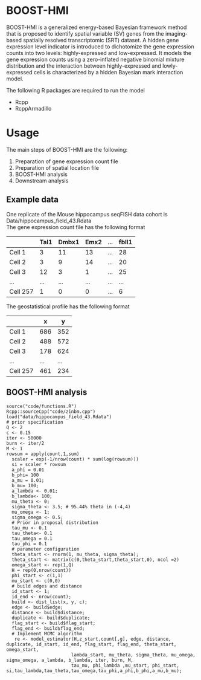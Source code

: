 # BOOST-HMI

BOOST-HMI is a generalized energy-based Bayesian framework method that is proposed to identify spatial variable (SV) genes from the imaging-based spatially resolved transcriptomic (SRT) dataset. A hidden gene expression level indicator is introduced to dichotomize the gene expression counts into two levels: highly-expressed and low-expressed. It models the gene expression counts using a zero-inflated negative binomial mixture distribution and the interaction between highly-expressed and lowly-expressed cells is characterized by a hidden Bayesian mark interaction model. 

The following R packages are required to run the model <br/>
+ Rcpp
+ RcppArmadillo

# Usage

The main steps of BOOST-HMI are the following:

1. Preparation of gene expression count file <br/>
2. Preparation of spatial location file <br/>
3. BOOST-HMI analysis <br/>
4. Downstream analysis <br/>

## Example data

One replicate of the Mouse hippocampus seqFISH data cohort is Data/hippocampus_field_43.Rdata <br/>
The gene expression count file has the following format

|  |Tal1|Dmbx1|Emx2|...|fbll1|
|-----|-----|-----|-----|-----|-----|
|Cell 1| 3|11|13|...|28|
|Cell 2|3|9|14|...|20|
|Cell 3|12|3|1|...|25|
|...|...|...|...|...|...|
|Cell 257|1|0|0|...|6|

The geostatistical profile has the following format

|  |x|y|
|-----|-----|-----|
|Cell 1| 686|352|
|Cell 2|488|572|
|Cell 3|178|624|
|...|...|...|
|Cell 257|461|234|

## BOOST-HMI analysis

```{R}
source("code/functions.R")
Rcpp::sourceCpp("code/zinbm.cpp")
load("data/hippocampus_field_43.Rdata")
# prior specification
Q <- 2
c <- 0.15
iter <- 50000
burn <- iter/2
M <- 1
rowsum = apply(count,1,sum)
  scaler = exp(-1/nrow(count) * sum(log(rowsum)))
  si = scaler * rowsum
  a_phi = 0.01
  b_phi= 100
  a_mu = 0.01; 
  b_mu= 100; 
  a_lambda <- 0.01;
  b_lambda<- 100;
  mu_theta <- 0;
  sigma_theta <- 3.5; # 95.44% theta in (-4,4)
  mu_omega <- 1;
  sigma_omega <- 0.5;
  # Prior in proposal distribution
  tau_mu <- 0.1 
  tau_theta<- 0.1
  tau_omega = 0.1
  tau_phi = 0.1   
  # parameter configuration
  theta_start <- rnorm(1, mu_theta, sigma_theta); 
  theta_start <- matrix(c(0,theta_start,theta_start,0), ncol =2)
  omega_start <- rep(1,Q)
  H = rep(0,nrow(count))
  phi_start <- c(1,1)
  mu_start <- c(0,0)
  # build edges and distance
  id_start <- 1;
  id_end <- nrow(count);
  build <- dist_list(x, y, c);
  edge <- build$edge;
  distance <- build$distance;
  duplicate <- build$duplicate;
  flag_start <- build$flag_start;
  flag_end <- build$flag_end;
  # Implement MCMC algorithm
   re <- model_estimator(H,z_start,count[,g], edge, distance, duplicate, id_start, id_end, flag_start, flag_end, theta_start, omega_start, 
                        lambda_start, mu_theta, sigma_theta, mu_omega, sigma_omega, a_lambda, b_lambda, iter, burn, M, 
                        tau_mu, phi_lambda ,mu_start, phi_start, si,tau_lambda,tau_theta,tau_omega,tau_phi,a_phi,b_phi,a_mu,b_mu);
```




  

